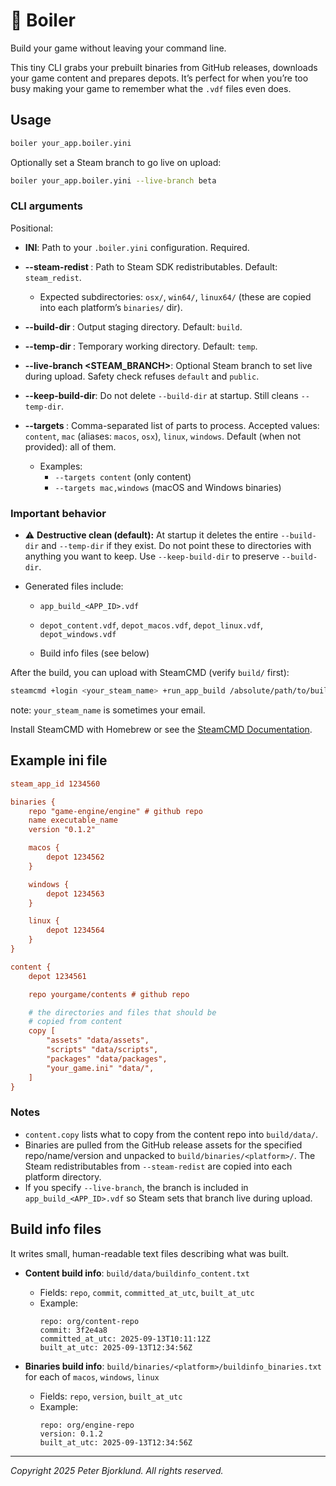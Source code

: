 # 🚂 Boiler

Build your game without leaving your command line.

This tiny CLI grabs your prebuilt binaries from GitHub releases, downloads your game
content and prepares depots. It’s perfect for when you’re too busy making your
game to remember what the `.vdf` files even does.

## Usage

```sh
boiler your_app.boiler.yini
```

Optionally set a Steam branch to go live on upload:

```sh
boiler your_app.boiler.yini --live-branch beta
```

### CLI arguments

Positional:

- **INI**: Path to your `.boiler.yini` configuration. Required.

- **--steam-redist <PATH>**: Path to Steam SDK redistributables. Default:
  `steam_redist`.
  - Expected subdirectories: `osx/`, `win64/`, `linux64/` (these are copied into
    each platform’s `binaries/` dir).

- **--build-dir <PATH>**: Output staging directory. Default: `build`.

- **--temp-dir <PATH>**: Temporary working directory. Default: `temp`.

- **--live-branch <STEAM_BRANCH>**: Optional Steam branch
  to set live during upload. Safety check refuses `default` and `public`.

- **--keep-build-dir**: Do not delete `--build-dir` at startup. Still cleans `--temp-dir`.

- **--targets <LIST>**: Comma-separated list of parts to process.
  Accepted values: `content`, `mac` (aliases: `macos`, `osx`), `linux`, `windows`.
  Default (when not provided): all of them.
  - Examples:
    - `--targets content` (only content)
    - `--targets mac,windows` (macOS and Windows binaries)

### Important behavior

- ⚠️ **Destructive clean (default):** At startup it deletes the entire `--build-dir`
  and `--temp-dir` if they exist. Do not point these to directories with
  anything you want to keep. Use `--keep-build-dir` to preserve `--build-dir`.

- Generated files include:
  - `app_build_<APP_ID>.vdf`

  - `depot_content.vdf`, `depot_macos.vdf`, `depot_linux.vdf`,
    `depot_windows.vdf`

  - Build info files (see below)

After the build, you can upload with SteamCMD (verify `build/` first):

```sh
steamcmd +login <your_steam_name> +run_app_build /absolute/path/to/build/app_build_<APP_ID>.vdf +quit
```

note: `your_steam_name` is sometimes your email.

Install SteamCMD with Homebrew or see the [SteamCMD Documentation](https://developer.valvesoftware.com/wiki/SteamCMD).

## Example ini file

```ini
steam_app_id 1234560

binaries {
    repo "game-engine/engine" # github repo
    name executable_name
    version "0.1.2"

    macos {
        depot 1234562
    }

    windows {
        depot 1234563
    }

    linux {
        depot 1234564
    }
}

content {
    depot 1234561

    repo yourgame/contents # github repo

    # the directories and files that should be 
    # copied from content
    copy [
        "assets" "data/assets",
        "scripts" "data/scripts",
        "packages" "data/packages",
        "your_game.ini" "data/",
    ]
}
```

### Notes

- `content.copy` lists what to copy from the content repo into
  `build/data/`.
- Binaries are pulled from the GitHub release assets for the specified
  repo/name/version and unpacked to `build/binaries/<platform>/`. The Steam
  redistributables from `--steam-redist` are copied into each platform
  directory.
- If you specify `--live-branch`, the branch is included in
  `app_build_<APP_ID>.vdf` so Steam sets that branch live during upload.


## Build info files

It writes small, human-readable text files describing what was built.

- **Content build info**: `build/data/buildinfo_content.txt`

  - Fields: `repo`, `commit`, `committed_at_utc`, `built_at_utc`
  - Example:
    ```
    repo: org/content-repo
    commit: 3f2e4a8
    committed_at_utc: 2025-09-13T10:11:12Z
    built_at_utc: 2025-09-13T12:34:56Z
    ```

- **Binaries build info**: `build/binaries/<platform>/buildinfo_binaries.txt`
  for each of `macos`, `windows`, `linux`
  - Fields: `repo`, `version`, `built_at_utc`
  - Example:
    ```
    repo: org/engine-repo
    version: 0.1.2
    built_at_utc: 2025-09-13T12:34:56Z
    ```
---

_Copyright 2025 Peter Bjorklund. All rights reserved._
